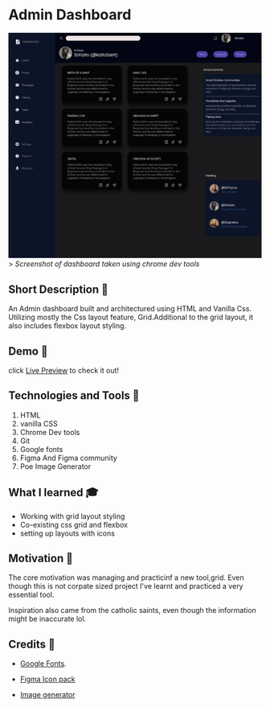 # Admin Dashboard
![Screenshot of the outlook of grid dashboard](./readmePhotos/outlook.png)
        > *Screenshot of dashboard taken using chrome dev tools*
        

## Short Description 🎲

 An Admin dashboard built and architectured using HTML and Vanilla Css. Utilizing mostly the Css layout feature, Grid.Additional to the grid layout, it also includes flexbox layout styling.

 ## Demo 🚴
 click [Live Preview](https://mtendekuyokwa19.github.io/AdminDashboard/) to check it out!

 ## Technologies and Tools 	🔧

 1. HTML
 2. vanilla CSS
 3. Chrome Dev tools
 4. Git
 5. Google fonts
 6. Figma And Figma community
 7. Poe Image Generator

 ## What I learned 🎓
 - Working with grid layout styling
 - Co-existing css grid and flexbox
 - setting up layouts with icons

 ## Motivation 🧠
 The core motivation was managing and practicinf a new tool,grid. Even though this is not corpate sized project I've learnt and practiced a very essential tool.

 Inspiration also came from the catholic saints, even though the information might be inaccurate lol.

 ## Credits 🤝

 - [Google Fonts](https://fonts.google.com/specimen/Quicksand?query=Quicksand).

 - [Figma Icon pack](https://www.figma.com/file/Amhp6krq5augNYnXbcs9Wm/Huge-Icon-Pack---Free-Version-(150%2B-Icons)-(Community)?type=design&node-id=2852-11494&mode=design&t=TvJ9l9YAJZBzSJoL-0)

 - [Image generator](https://poe.com/Photo_magic)


